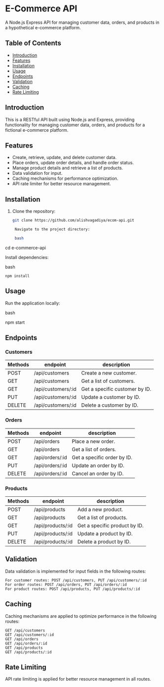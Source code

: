 # E-Commerce API

A Node.js Express API for managing customer data, orders, and products in a hypothetical e-commerce platform.

## Table of Contents

- [Introduction](#introduction)
- [Features](#features)
- [Installation](#installation)
- [Usage](#usage)
- [Endpoints](#endpoints)
- [Validation](#validation)
- [Caching](#caching)
- [Rate Limiting](#rate-limiting)

## Introduction

This is a RESTful API built using Node.js and Express, providing functionality for managing customer data, orders, and products for a fictional e-commerce platform.

## Features

- Create, retrieve, update, and delete customer data.
- Place orders, update order details, and handle order status.
- Manage product details and retrieve a list of products.
- Data validation for input.
- Caching mechanisms for performance optimization.
- API rate limiter for better resource management.

## Installation

1. Clone the repository:

   ```bash
   git clone https://github.com/alishvagadiya/ecom-api.git

    Navigate to the project directory:

    bash
   ```

cd e-commerce-api

Install dependencies:

bash

    npm install

## Usage

Run the application locally:

bash

npm start

## Endpoints

### Customers

| Methods | endpoint           | description                    |
| ------- | ------------------ | ------------------------------ |
| POST    | /api/customers     | Create a new customer.         |
| GET     | /api/customers     | Get a list of customers.       |
| GET     | /api/customers/:id | Get a specific customer by ID. |
| PUT     | /api/customers/:id | Update a customer by ID.       |
| DELETE  | /api/customers/:id | Delete a customer by ID.       |

### Orders

| Methods | endpoint        | description                 |
| ------- | --------------- | --------------------------- |
| POST    | /api/orders     | Place a new order.          |
| GET     | /api/orders     | Get a list of orders.       |
| GET     | /api/orders/:id | Get a specific order by ID. |
| PUT     | /api/orders/:id | Update an order by ID.      |
| DELETE  | /api/orders/:id | Cancel an order by ID.      |

### Products

| Methods | endpoint          | description                   |
| ------- | ----------------- | ----------------------------- |
| POST    | /api/products     | Add a new product.            |
| GET     | /api/products     | Get a list of products.       |
| GET     | /api/products/:id | Get a specific product by ID. |
| PUT     | /api/products/:id | Update a product by ID.       |
| DELETE  | /api/products/:id | Delete a product by ID.       |

## Validation

Data validation is implemented for input fields in the following routes:

    For customer routes: POST /api/customers, PUT /api/customers/:id
    For order routes: POST /api/orders, PUT /api/orders/:id
    For product routes: POST /api/products, PUT /api/products/:id

## Caching

Caching mechanisms are applied to optimize performance in the following routes:

    GET /api/customers
    GET /api/customers/:id
    GET /api/orders
    GET /api/orders/:id
    GET /api/products
    GET /api/products/:id

## Rate Limiting

API rate limiting is applied for better resource management in all routes.
